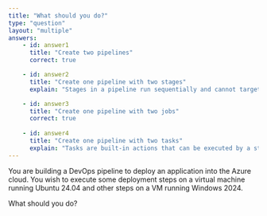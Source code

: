 ```yaml
---
title: "What should you do?"
type: "question"
layout: "multiple"
answers:
    - id: answer1
      title: "Create two pipelines"
      correct: true

    - id: answer2
      title: "Create one pipeline with two stages"
      explain: "Stages in a pipeline run sequentially and cannot target specific operating systems."

    - id: answer3
      title: "Create one pipeline with two jobs"
      correct: true
      
    - id: answer4
      title: "Create one pipeline with two tasks"
      explain: "Tasks are built-in actions that can be executed by a step. They cannot be used to execute steps on specific operating systems."
---
```


You are building a DevOps pipeline to deploy an application into the Azure cloud. You wish to execute some deployment steps on a virtual machine running Ubuntu 24.04 and other steps on a VM running Windows 2024.

What should you do?